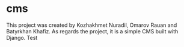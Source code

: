 # cms
This project was created by Kozhakhmet Nuradil, Omarov Rauan and Batyrkhan Khafiz. As regards the project, it is a simple CMS built with Django. Test
